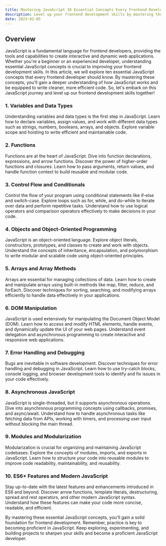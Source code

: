 ```yaml
---
title: Mastering JavaScript 10 Essential Concepts Every Frontend Developer Should Know
description: Level up your frontend development skills by mastering the fundamental concepts of JavaScript
date: 2023-02-05
---
```

## Overview

JavaScript is a fundamental language for frontend developers, providing the tools and capabilities to create interactive and dynamic web applications. Whether you're a beginner or an experienced developer, understanding essential JavaScript concepts is crucial to improving your frontend development skills. In this article, we will explore ten essential JavaScript concepts that every frontend developer should know. By mastering these concepts, you'll gain a deeper understanding of how JavaScript works and be equipped to write cleaner, more efficient code. So, let's embark on this JavaScript journey and level up our frontend development skills together!

### 1. Variables and Data Types

Understanding variables and data types is the first step in JavaScript. Learn how to declare variables, assign values, and work with different data types such as strings, numbers, booleans, arrays, and objects. Explore variable scope and hoisting to write efficient and maintainable code.

### 2. Functions

Functions are at the heart of JavaScript. Dive into function declarations, expressions, and arrow functions. Discover the power of higher-order functions and closures. Learn how to pass arguments, return values, and handle function context to build reusable and modular code.

### 3. Control Flow and Conditionals

Control the flow of your program using conditional statements like if-else and switch-case. Explore loops such as for, while, and do-while to iterate over data and perform repetitive tasks. Understand how to use logical operators and comparison operators effectively to make decisions in your code.

### 4. Objects and Object-Oriented Programming

JavaScript is an object-oriented language. Explore object literals, constructors, prototypes, and classes to create and work with objects. Understand the concepts of inheritance, encapsulation, and polymorphism to write modular and scalable code using object-oriented principles.

### 5. Arrays and Array Methods

Arrays are essential for managing collections of data. Learn how to create and manipulate arrays using built-in methods like map, filter, reduce, and forEach. Discover techniques for sorting, searching, and modifying arrays efficiently to handle data effectively in your applications.

### 6. DOM Manipulation

JavaScript is used extensively for manipulating the Document Object Model (DOM). Learn how to access and modify HTML elements, handle events, and dynamically update the UI of your web pages. Understand event delegation and asynchronous programming to create interactive and responsive web applications.

### 7. Error Handling and Debugging

Bugs are inevitable in software development. Discover techniques for error handling and debugging in JavaScript. Learn how to use try-catch blocks, console logging, and browser development tools to identify and fix issues in your code effectively.

### 8. Asynchronous JavaScript

JavaScript is single-threaded, but it supports asynchronous operations. Dive into asynchronous programming concepts using callbacks, promises, and async/await. Understand how to handle asynchronous tasks like fetching data from APIs, working with timers, and processing user input without blocking the main thread.

### 9. Modules and Modularization

Modularization is crucial for organizing and maintaining JavaScript codebases. Explore the concepts of modules, imports, and exports in JavaScript. Learn how to structure your code into reusable modules to improve code readability, maintainability, and reusability.

### 10. ES6+ Features and Modern JavaScript

Stay up-to-date with the latest features and enhancements introduced in ES6 and beyond. Discover arrow functions, template literals, destructuring, spread and rest operators, and other modern JavaScript syntax. Understand how these features can make your code more concise, readable, and efficient.

By mastering these essential JavaScript concepts, you'll gain a solid foundation for frontend development. Remember, practice is key to becoming proficient in JavaScript. Keep exploring, experimenting, and building projects to sharpen your skills and become a proficient JavaScript developer.